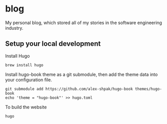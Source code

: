 # blog

My personal blog, which stored all of my stories in the software engineering industry.

## Setup your local development

Install Hugo

```
brew install hugo
```

Install hugo-book theme as a git submodule, then add the theme data into your configuration file.

```
git submodule add https://github.com/alex-shpak/hugo-book themes/hugo-book
echo 'theme = "hugo-book"' >> hugo.toml
```

To build the website

```
hugo
```